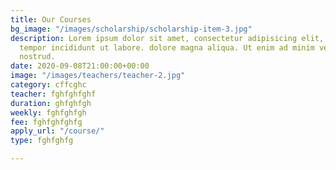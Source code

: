 ```yaml
---
title: Our Courses
bg_image: "/images/scholarship/scholarship-item-3.jpg"
description: Lorem ipsum dolor sit amet, consectetur adipisicing elit, sed do eiusmod
  tempor incididunt ut labore. dolore magna aliqua. Ut enim ad minim veniam, quis
  nostrud.
date: 2020-09-08T21:00:00+00:00
image: "/images/teachers/teacher-2.jpg"
category: cffcghc
teacher: fghfghfghf
duration: ghfghfgh
weekly: fghfghfgh
fee: fghfghfghfg
apply_url: "/course/"
type: fghfghfg

---
```


